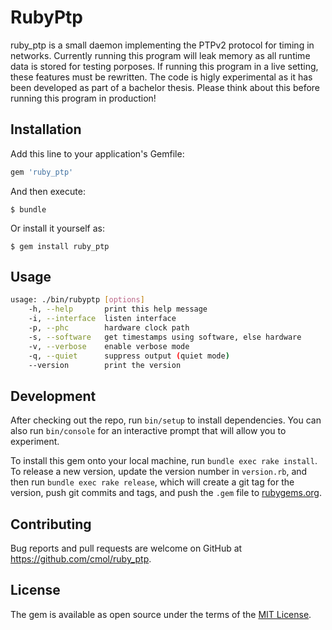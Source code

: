 # RubyPtp

ruby_ptp is a small daemon implementing the PTPv2 protocol for timing in
networks. Currently running this program will leak memory as all runtime
data is stored for testing porposes. If running this program in a live
setting, these features must be rewritten. The code is higly
experimental as it has been developed as part of a bachelor thesis.
Please think about this before running this program in production!

## Installation

Add this line to your application's Gemfile:

```ruby
gem 'ruby_ptp'
```

And then execute:

    $ bundle

Or install it yourself as:

    $ gem install ruby_ptp

## Usage

```bash
usage: ./bin/rubyptp [options]
    -h, --help       print this help message
    -i, --interface  listen interface
    -p, --phc        hardware clock path
    -s, --software   get timestamps using software, else hardware
    -v, --verbose    enable verbose mode
    -q, --quiet      suppress output (quiet mode)
    --version        print the version
```

## Development

After checking out the repo, run `bin/setup` to install dependencies. You can also run `bin/console` for an interactive prompt that will allow you to experiment.

To install this gem onto your local machine, run `bundle exec rake install`. To release a new version, update the version number in `version.rb`, and then run `bundle exec rake release`, which will create a git tag for the version, push git commits and tags, and push the `.gem` file to [rubygems.org](https://rubygems.org).

## Contributing

Bug reports and pull requests are welcome on GitHub at https://github.com/cmol/ruby_ptp.


## License

The gem is available as open source under the terms of the [MIT License](http://opensource.org/licenses/MIT).


